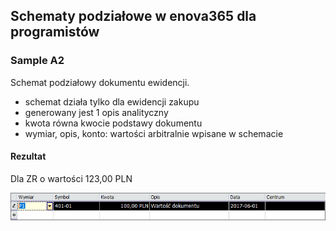 ## Schematy podziałowe w enova365 dla programistów
### Sample A2

Schemat podziałowy dokumentu ewidencji.

* schemat działa tylko dla ewidencji zakupu
* generowany jest 1 opis analityczny
* kwota równa kwocie podstawy dokumentu
* wymiar, opis, konto: wartości arbitralnie wpisane w schemacie

#### Rezultat

Dla ZR o wartości 123,00 PLN

![](Sample%20A2.png)